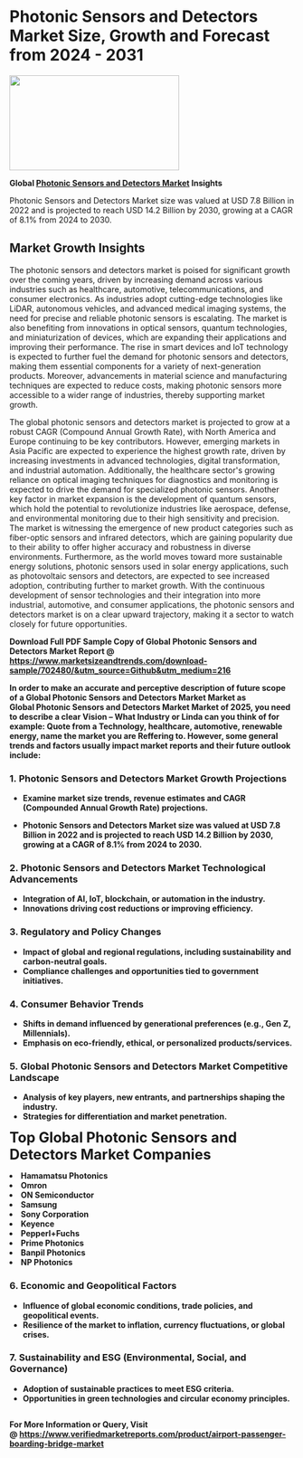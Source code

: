 <H1>Photonic Sensors and Detectors Market Size, Growth and Forecast from 2024 - 2031</H1><img class="aligncenter size-medium wp-image-584254" src="https://thirdeyenews.in/wp-content/uploads/2024/09/Global-Market-Research-300x168.jpeg" alt="" width="300" height="168" /><p><strong>Global&nbsp;<a href="https://www.marketsizeandtrends.com/download-sample/702480/&amp;utm_source=Github&utm_medium=216">Photonic Sensors and Detectors Market</a> Insights</strong></p><p>Photonic Sensors and Detectors Market size was valued at USD 7.8 Billion in 2022 and is projected to reach USD 14.2 Billion by 2030, growing at a CAGR of 8.1% from 2024 to 2030.</p><p><h2>Market Growth Insights</h2> <p>The photonic sensors and detectors market is poised for significant growth over the coming years, driven by increasing demand across various industries such as healthcare, automotive, telecommunications, and consumer electronics. As industries adopt cutting-edge technologies like LiDAR, autonomous vehicles, and advanced medical imaging systems, the need for precise and reliable photonic sensors is escalating. The market is also benefiting from innovations in optical sensors, quantum technologies, and miniaturization of devices, which are expanding their applications and improving their performance. The rise in smart devices and IoT technology is expected to further fuel the demand for photonic sensors and detectors, making them essential components for a variety of next-generation products. Moreover, advancements in material science and manufacturing techniques are expected to reduce costs, making photonic sensors more accessible to a wider range of industries, thereby supporting market growth.</p> <p><strong></strong></p> <p>The global photonic sensors and detectors market is projected to grow at a robust CAGR (Compound Annual Growth Rate), with North America and Europe continuing to be key contributors. However, emerging markets in Asia Pacific are expected to experience the highest growth rate, driven by increasing investments in advanced technologies, digital transformation, and industrial automation. Additionally, the healthcare sector's growing reliance on optical imaging techniques for diagnostics and monitoring is expected to drive the demand for specialized photonic sensors. Another key factor in market expansion is the development of quantum sensors, which hold the potential to revolutionize industries like aerospace, defense, and environmental monitoring due to their high sensitivity and precision. The market is witnessing the emergence of new product categories such as fiber-optic sensors and infrared detectors, which are gaining popularity due to their ability to offer higher accuracy and robustness in diverse environments. Furthermore, as the world moves toward more sustainable energy solutions, photonic sensors used in solar energy applications, such as photovoltaic sensors and detectors, are expected to see increased adoption, contributing further to market growth. With the continuous development of sensor technologies and their integration into more industrial, automotive, and consumer applications, the photonic sensors and detectors market is on a clear upward trajectory, making it a sector to watch closely for future opportunities. <p><strong></p><p><span class=""><strong>Download Full PDF Sample Copy of Global Photonic Sensors and Detectors Market Report</strong> @ <a href="https://www.marketsizeandtrends.com/download-sample/702480/&amp;utm_source=Github&utm_medium=216" target="_blank">https://www.marketsizeandtrends.com/download-sample/702480/&amp;utm_source=Github&utm_medium=216</a></span></p><p>In order to make an accurate and perceptive description of future scope of a Global&nbsp;Photonic Sensors and Detectors Market Market as Global&nbsp;Photonic Sensors and Detectors Market Market of 2025, you need to describe a clear Vision &ndash; What Industry or Linda can you think of for example: Quote from a Technology, healthcare, automotive, renewable energy, name the market you are Reffering to. However, some general trends and factors usually impact market reports and their future outlook include:</p><h3>1.&nbsp;<strong>Photonic Sensors and Detectors Market Growth Projections</strong></h3><ul><li>Examine market size trends, revenue estimates and CAGR (Compounded Annual Growth Rate) projections.</li><li><p>Photonic Sensors and Detectors Market size was valued at USD 7.8 Billion in 2022 and is projected to reach USD 14.2 Billion by 2030, growing at a CAGR of 8.1% from 2024 to 2030.</p></li></ul><h3>2.&nbsp;<strong>Photonic Sensors and Detectors Market Technological Advancements</strong></h3><ul><li>Integration of AI, IoT, blockchain, or automation in the industry.</li><li>Innovations driving cost reductions or improving efficiency.</li></ul><h3>3.&nbsp;<strong>Regulatory and Policy Changes</strong></h3><ul><li>Impact of global and regional regulations, including sustainability and carbon-neutral goals.</li><li>Compliance challenges and opportunities tied to government initiatives.</li></ul><h3>4.&nbsp;<strong>Consumer Behavior Trends</strong></h3><ul><li>Shifts in demand influenced by generational preferences (e.g., Gen Z, Millennials).</li><li>Emphasis on eco-friendly, ethical, or personalized products/services.</li></ul><h3>5.&nbsp;<strong>Global Photonic Sensors and Detectors Market Competitive Landscape</strong></h3><ul><li>Analysis of key players, new entrants, and partnerships shaping the industry.</li><li>Strategies for differentiation and market penetration.</li></ul><p data-pm-slice="1 1 []"><span style="color: inherit; font-family: inherit; font-size: 25px;">Top Global Photonic Sensors and Detectors Market Companies</span></p><div class="" data-test-id=""><p><li>Hamamatsu Photonics</li><li> Omron</li><li> ON Semiconductor</li><li> Samsung</li><li> Sony Corporation</li><li> Keyence</li><li> Pepperl+Fuchs</li><li> Prime Photonics</li><li> Banpil Photonics</li><li> NP Photonics</li></p></div><h3>6.&nbsp;<strong>Economic and Geopolitical Factors</strong></h3><ul><li>Influence of global economic conditions, trade policies, and geopolitical events.</li><li>Resilience of the market to inflation, currency fluctuations, or global crises.</li></ul><h3>7.&nbsp;<strong>Sustainability and ESG (Environmental, Social, and Governance)</strong></h3><ul><li>Adoption of sustainable practices to meet ESG criteria.</li><li>Opportunities in green technologies and circular economy principles.</li></ul><h2><strong style="font-size: 14px;">For More Information or Query, Visit @&nbsp;</strong><a style="background-color: #ffffff; font-size: 14px;" href="https://www.marketsizeandtrends.com/report/photonic-sensors-and-detectors-market/" target="_blank">https://www.verifiedmarketreports.com/product/airport-passenger-boarding-bridge-market</a></h2>
